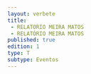 ```yaml
---
layout: verbete
title:
 - RELATORIO MEIRA MATOS
 - RELATÓRIO MEIRA MATOS
published: true
edition: 1  
type: T
subtype: Eventos
---
```


